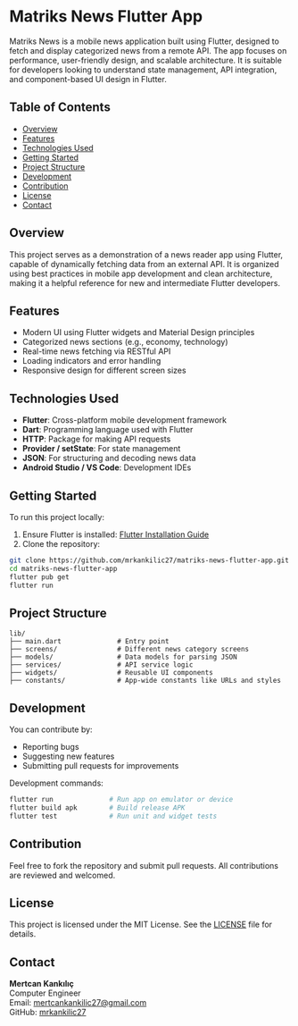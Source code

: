 # Matriks News Flutter App

Matriks News is a mobile news application built using Flutter, designed to fetch and display categorized news from a remote API. The app focuses on performance, user-friendly design, and scalable architecture. It is suitable for developers looking to understand state management, API integration, and component-based UI design in Flutter.

## Table of Contents

- [Overview](#overview)
- [Features](#features)
- [Technologies Used](#technologies-used)
- [Getting Started](#getting-started)
- [Project Structure](#project-structure)
- [Development](#development)
- [Contribution](#contribution)
- [License](#license)
- [Contact](#contact)

## Overview

This project serves as a demonstration of a news reader app using Flutter, capable of dynamically fetching data from an external API. It is organized using best practices in mobile app development and clean architecture, making it a helpful reference for new and intermediate Flutter developers.

## Features

- Modern UI using Flutter widgets and Material Design principles
- Categorized news sections (e.g., economy, technology)
- Real-time news fetching via RESTful API
- Loading indicators and error handling
- Responsive design for different screen sizes

## Technologies Used

- **Flutter**: Cross-platform mobile development framework
- **Dart**: Programming language used with Flutter
- **HTTP**: Package for making API requests
- **Provider / setState**: For state management
- **JSON**: For structuring and decoding news data
- **Android Studio / VS Code**: Development IDEs

## Getting Started

To run this project locally:

1. Ensure Flutter is installed: [Flutter Installation Guide](https://flutter.dev/docs/get-started/install)
2. Clone the repository:

```bash
git clone https://github.com/mrkankilic27/matriks-news-flutter-app.git
cd matriks-news-flutter-app
flutter pub get
flutter run
```

## Project Structure

```
lib/
├── main.dart              # Entry point
├── screens/               # Different news category screens
├── models/                # Data models for parsing JSON
├── services/              # API service logic
├── widgets/               # Reusable UI components
├── constants/             # App-wide constants like URLs and styles
```

## Development

You can contribute by:

- Reporting bugs
- Suggesting new features
- Submitting pull requests for improvements

Development commands:

```bash
flutter run              # Run app on emulator or device
flutter build apk        # Build release APK
flutter test             # Run unit and widget tests
```

## Contribution

Feel free to fork the repository and submit pull requests. All contributions are reviewed and welcomed.

## License

This project is licensed under the MIT License. See the [LICENSE](LICENSE) file for details.

## Contact

**Mertcan Kankılıç**  
Computer Engineer  
Email: mertcankankilic27@gmail.com  
GitHub: [mrkankilic27](https://github.com/mrkankilic27)
